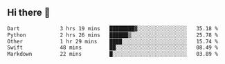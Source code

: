## Hi there 👋

<!--
**whirlun/whirlun** is a ✨ _special_ ✨ repository because its `README.md` (this file) appears on your GitHub profile.

Here are some ideas to get you started:

- 🔭 I’m currently working on ...
- 🌱 I’m currently learning ...
- 👯 I’m looking to collaborate on ...
- 🤔 I’m looking for help with ...
- 💬 Ask me about ...
- 📫 How to reach me: ...
- 😄 Pronouns: ...
- ⚡ Fun fact: ...
-->
<!--START_SECTION:waka-->

```txt
Dart             3 hrs 19 mins   ████████▓░░░░░░░░░░░░░░░░   35.18 %
Python           2 hrs 26 mins   ██████▒░░░░░░░░░░░░░░░░░░   25.78 %
Other            1 hr 29 mins    ████░░░░░░░░░░░░░░░░░░░░░   15.74 %
Swift            48 mins         ██░░░░░░░░░░░░░░░░░░░░░░░   08.49 %
Markdown         22 mins         █░░░░░░░░░░░░░░░░░░░░░░░░   03.89 %
```

<!--END_SECTION:waka-->
